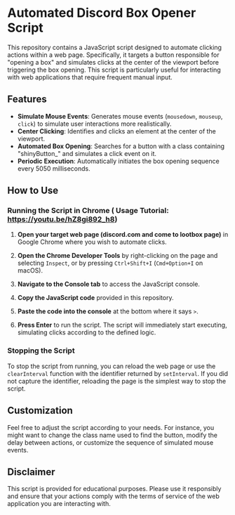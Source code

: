 # Automated Discord Box Opener Script

This repository contains a JavaScript script designed to automate clicking actions within a web page. Specifically, it targets a button responsible for "opening a box" and simulates clicks at the center of the viewport before triggering the box opening. This script is particularly useful for interacting with web applications that require frequent manual input.

## Features

- **Simulate Mouse Events**: Generates mouse events (`mousedown`, `mouseup`, `click`) to simulate user interactions more realistically.
- **Center Clicking**: Identifies and clicks an element at the center of the viewport.
- **Automated Box Opening**: Searches for a button with a class containing "shinyButton_" and simulates a click event on it.
- **Periodic Execution**: Automatically initiates the box opening sequence every 5050 milliseconds.

## How to Use

### Running the Script in Chrome ( Usage Tutorial: https://youtu.be/hZ8gi892_h8)

1. **Open your target web page (discord.com and come to lootbox page)** in Google Chrome where you wish to automate clicks.

2. **Open the Chrome Developer Tools** by right-clicking on the page and selecting `Inspect`, or by pressing `Ctrl+Shift+I` (`Cmd+Option+I` on macOS).

3. **Navigate to the Console tab** to access the JavaScript console.

4. **Copy the JavaScript code** provided in this repository.

5. **Paste the code into the console** at the bottom where it says `>`.

6. **Press Enter** to run the script. The script will immediately start executing, simulating clicks according to the defined logic.

### Stopping the Script

To stop the script from running, you can reload the web page or use the `clearInterval` function with the identifier returned by `setInterval`. If you did not capture the identifier, reloading the page is the simplest way to stop the script.

## Customization

Feel free to adjust the script according to your needs. For instance, you might want to change the class name used to find the button, modify the delay between actions, or customize the sequence of simulated mouse events.

## Disclaimer

This script is provided for educational purposes. Please use it responsibly and ensure that your actions comply with the terms of service of the web application you are interacting with.
